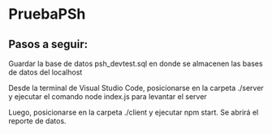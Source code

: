 # PruebaPSh
## Pasos a seguir:
Guardar la base de datos psh_devtest.sql en donde se almacenen las bases de datos del localhost

Desde la terminal de Visual Studio Code, posicionarse en la carpeta ./server y ejecutar el comando node index.js para levantar el server

Luego, posicionarse en la carpeta ./client y ejecutar npm start. Se abrirá el reporte de datos.

